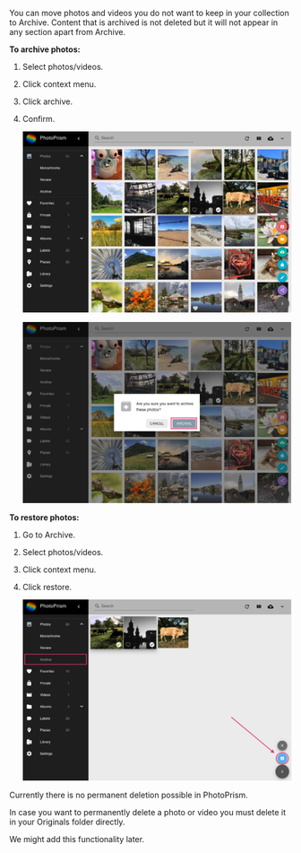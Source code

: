 You can move photos and videos you do not want to keep in your collection to Archive.
Content that is archived is not deleted but it will not appear in any section apart from Archive.

**To archive photos:**

1. Select photos/videos.
2. Click context menu.
3. Click archive.
4. Confirm.

    ![Screenshot](../img/archive.png)
    
    ![Screenshot](../img/confirmArchive.png)


**To restore photos:**

1. Go to Archive.
2. Select photos/videos.
3. Click context menu.
4. Click restore.

    ![Screenshot](../img/restore.png)

Currently there is no permanent deletion possible in PhotoPrism. 

In case you want to permanently delete a photo or video you must delete it in your Originals folder directly.

We might add this functionality later.
